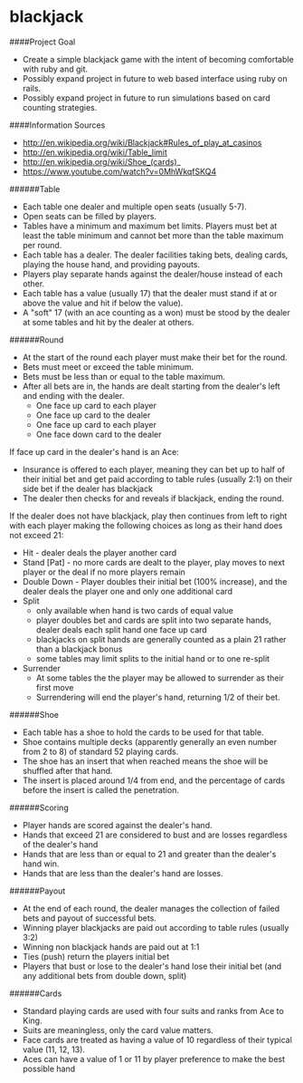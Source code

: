 blackjack
=========

####Project Goal

* Create a simple blackjack game with the intent of becoming comfortable with ruby and git.
* Possibly expand project in future to web based interface using ruby on rails.
* Possibly expand project in future to run simulations based on card counting strategies.

####Information Sources
* http://en.wikipedia.org/wiki/Blackjack#Rules_of_play_at_casinos
* http://en.wikipedia.org/wiki/Table_limit
* http://en.wikipedia.org/wiki/Shoe_(cards)_
* https://www.youtube.com/watch?v=0MhWkqfSKQ4

######Table
* Each table one dealer and multiple open seats (usually 5-7).
* Open seats can be filled by players.
* Tables have a minimum and maximum bet limits.  Players must bet at least the table minimum and cannot bet more than the table maximum per round.
* Each table has a dealer. The dealer facilities taking bets, dealing cards, playing the house hand, and providing payouts.
* Players play separate hands against the dealer/house instead of each other.
* Each table has a value (usually 17) that the dealer must stand if at or above the value and hit if below the value).
* A "soft" 17 (with an ace counting as a won) must be stood by the dealer at some tables and hit by the dealer at others.


######Round
* At the start of the round each player must make their bet for the round.
* Bets must meet or exceed the table minimum.
* Bets must be less than or equal to the table maximum.
* After all bets are in, the hands are dealt starting from the dealer's left and ending with the dealer.
  * One face up card to each player
  * One face up card to the dealer
  * One face up card to each player
  * One face down card to the dealer

If face up card in the dealer's hand is an Ace:
* Insurance is offered to each player, meaning they can bet up to half of their initial bet and get paid according to table rules (usually 2:1) on their side bet if the dealer has blackjack
* The dealer then checks for and reveals if blackjack, ending the round.

If the dealer does not have blackjack, play then continues from left to right with each player making the following choices as long as their hand does not exceed 21:
* Hit - dealer deals the player another card
* Stand [Pat] - no more cards are dealt to the player, play moves to next player or the deal if no more players remain
* Double Down - Player doubles their initial bet (100% increase), and the dealer deals the player one and only one additional card
* Split
  * only available when hand is two cards of equal value
  * player doubles bet and cards are split into two separate hands, dealer deals each split hand one face up card
  * blackjacks on split hands are generally counted as a plain 21 rather than a blackjack bonus
  * some tables may limit splits to the initial hand or to one re-split 
* Surrender 
  * At some tables the the player may be allowed to surrender as their first move
  * Surrendering will end the player's hand, returning 1/2 of their bet.

######Shoe
* Each table has a shoe to hold the cards to be used for that table.
* Shoe contains multiple decks (apparently generally an even number from 2 to 8) of standard 52 playing cards.
* The shoe has an insert that when reached means the shoe will be shuffled after that hand. 
* The insert is placed around 1/4 from end, and the percentage of cards before the insert is called the penetration.

######Scoring
* Player hands are scored against the dealer's hand.
* Hands that exceed 21 are considered to bust and are losses regardless of the dealer's hand
* Hands that are less than or equal to 21 and greater than the dealer's hand win.
* Hands that are less than the dealer's hand are losses.

######Payout
* At the end of each round, the dealer manages the collection of failed bets and payout of successful bets.
* Winning player blackjacks are paid out according to table rules (usually 3:2)
* Winning non blackjack hands are paid out at 1:1
* Ties (push) return the players initial bet
* Players that bust or lose to the dealer's hand lose their initial bet (and any additional bets from double down, split)

######Cards
* Standard playing cards are used with four suits and ranks from Ace to King.
* Suits are meaningless, only the card value matters.
* Face cards are treated as having a value of 10 regardless of their typical value (11, 12, 13).
* Aces can have a value of 1 or 11 by player preference to make the best possible hand
